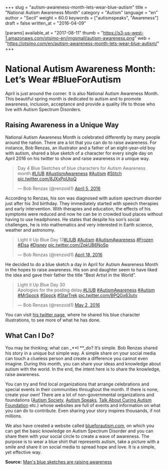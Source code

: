 +++
slug = "autism-awareness-month-lets-wear-blue-autism"
title = "National Autism Awareness Month"
category = "Autism"
language = "en"
author = "Secil"
weight = 60.0
keywords = ["autismspeaks", "Awareness"]
draft = false
written_at = "2016-04-09"

[params]
available_at = "2017-08-11"
thumb = "https://s3-us-west-1.amazonaws.com/otsimo-en/imgsmall/autism-awareness.png"
web = "https://otsimo.com/en/autism-awareness-month-lets-wear-blue-autism/"
+++



# National Autism Awareness Month: Let’s Wear #BlueForAutism

April is just around the corner. It is also National Autism Awareness Month. This beautiful spring month is dedicated to autism and to promote awareness, inclusion, acceptance and provide a quality life to those who live with Autism Spectrum Disorders.

## Raising Awareness in a Unique Way

National Autism Awareness Month is celebrated differently by many people around the nation. There are a lot that you can do to raise awareness. For instance, Bob Renzas, an illustrator and a father of an eight-year-old boy with autism, shared a blue sketch of a character for every single day on April 2016 on his twitter to show and raise awareness in a unique way.

> Day 4 Blue Sketches of blue characters for Autism Awareness month.[#LIUB](https://twitter.com/hashtag/LIUB?src=hash) [#AustismAwareness](https://twitter.com/hashtag/AustismAwareness?src=hash) [#Autism](https://twitter.com/hashtag/Autism?src=hash) [#Stitch](https://twitter.com/hashtag/Stitch?src=hash) [pic.twitter.com/8JXxPpUtoQ](https://t.co/8JXxPpUtoQ)
>
> — Bob Renzas (@renzoid1) [April 5, 2016](https://twitter.com/renzoid1/status/717205622735912962)

According to Renzas, his son was diagnosed with autism spectrum disorder just after his 3rd birthday. They immediately started with speech therapies and early intervention. With therapies and education, the effects of his symptoms were reduced and now he can be in crowded loud places without having to use headphones. He states that despite his son’s social challenges, he is into mathematics and very interested in Earth science, weather and astronomy.

> Light it Up Blue Day 17[#LIUB](https://twitter.com/hashtag/LIUB?src=hash) [#Autism](https://twitter.com/hashtag/Autism?src=hash) [#AutismAwareness](https://twitter.com/hashtag/AutismAwareness?src=hash) [#Frozen](https://twitter.com/hashtag/Frozen?src=hash) [#Elsa](https://twitter.com/hashtag/Elsa?src=hash) [#Disney](https://twitter.com/hashtag/Disney?src=hash) [pic.twitter.com/ZpkUB6NoSp](https://t.co/ZpkUB6NoSp)
>
> — Bob Renzas (@renzoid1) [April 18, 2016](https://twitter.com/renzoid1/status/722171512237625344)

He decided to do a blue sketch a day in April for Autism Awareness Month in the hopes to raise awareness. His son and daughter seem to have liked the idea and gave their father the title “Best Artist in the World”.

> Light it Up Blue Day 30  
Apologies for the posting delay.[#LIUB](https://twitter.com/hashtag/LIUB?src=hash) [#AutismAwareness](https://twitter.com/hashtag/AutismAwareness?src=hash) [#Autism](https://twitter.com/hashtag/Autism?src=hash) [#MrSpock](https://twitter.com/hashtag/MrSpock?src=hash) [#Spock](https://twitter.com/hashtag/Spock?src=hash) [#StarTrek](https://twitter.com/hashtag/StarTrek?src=hash) [pic.twitter.com/BPQGx63utv](https://t.co/BPQGx63utv)
>
> — Bob Renzas (@renzoid1) [May 2, 2016](https://twitter.com/renzoid1/status/727123320928374784)

You can visit [his twitter page](https://twitter.com/renzoid1), where he shared his blue character illustrations, to see more of what he has done.

## What Can I Do?

You may be thinking; what can _**I **_do? It’s simple. Bob Renzas shared his story in a unique but simple way. A simple share on your social media can touch a clueless person and create a difference you cannot even imagine. During this month, you can share your ideas and knowledge about autism with the world. In the end, the intent here is to share the knowledge, raise awareness.

You can try and find local organizations that arrange celebrations and special events in their communities throughout the month. If there is none, create your own! There are a lot of non-governmental organizations and foundations ([Autism Society](http://www.autism-society.org/get-involved/national-autism-awareness-month/), [Autism Speaks](https://www.autismspeaks.org/), [Talk About Curing Autism Foundation](http://www.tacanow.org/ways-to-help/family-friends-campaign/) etc.) whose websites are full of events and information on what you can do to contribute. Even sharing your story inspires thousands, if not millions.

We also have created a website called [blueforautism.com](https://blueforautism.com/), on which you can get the basic knowledge on Autism Spectrum Disorder and you can share them with your social circle to create a wave of awareness. The purpose is to wear a blue shirt that represents autism, take a picture with a smile and share it on social media to spread hope and love. It is a simple, yet effective way.

**Source:** [Man's blue sketches are raising awareness](https://www.autismspeaks.org/blog/2016/04/20/mans-blue-sketches-blue-characters-are-raising-autism-awareness)
